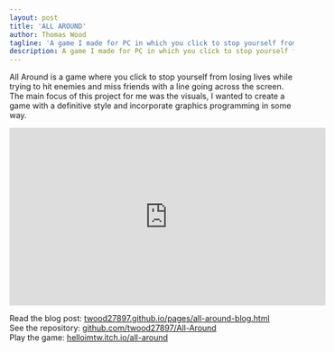 ```yaml
---
layout: post
title: 'ALL AROUND'
author: Thomas Wood
tagline: 'A game I made for PC in which you click to stop yourself from losing lives while trying to hit enemies and miss friends'
description: A game I made for PC in which you click to stop yourself from losing lives while trying to hit enemies and miss friends
---
```


All Around is a game where you click to stop yourself from losing lives while trying to hit enemies and miss friends with a line going
across the screen. The main focus of this project for me was the visuals, I wanted to create a game with a definitive style and incorporate
graphics programming in some way.

<iframe width="560" height="315" src="https://www.youtube.com/embed/egplX0ltRlY" frameborder="0" allow="accelerometer; autoplay; encrypted-media; gyroscope; picture-in-picture" allowfullscreen></iframe><br/>

Read the blog post: [twood27897.github.io/pages/all-around-blog.html](https://twood27897.github.io/pages/all-around-blog.html)<br/>
See the repository: [github.com/twood27897/All-Around](https://github.com/twood27897/All-Around)<br/>
Play the game: [helloimtw.itch.io/all-around](https://helloimtw.itch.io/all-around)<br/>
